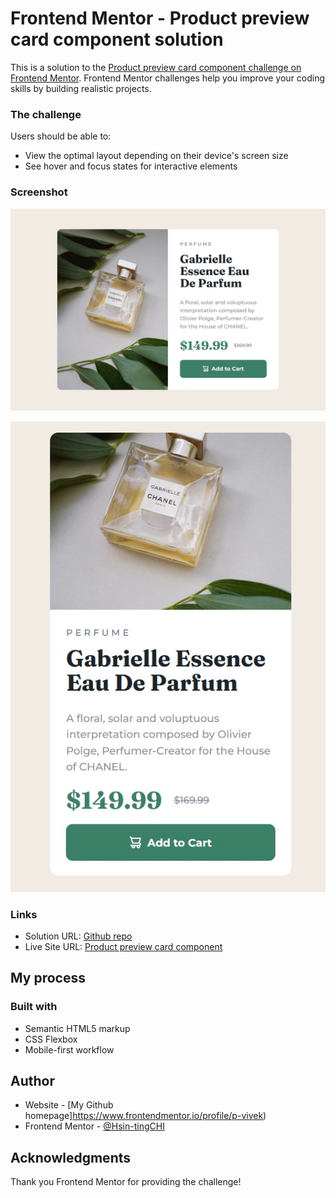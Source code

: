 # Frontend Mentor - Product preview card component solution

This is a solution to the [Product preview card component challenge on Frontend Mentor](https://www.frontendmentor.io/challenges/product-preview-card-component-GO7UmttRfa). Frontend Mentor challenges help you improve your coding skills by building realistic projects. 


### The challenge

Users should be able to:

- View the optimal layout depending on their device's screen size
- See hover and focus states for interactive elements

### Screenshot

![](./screenshot_1.jpg)

![](./screenshot_2.jpg)


### Links

- Solution URL: [Github repo]()
- Live Site URL: [Product preview card component](https://p-vivek.github.io/Product-preview-card-component/)

## My process

### Built with

- Semantic HTML5 markup
- CSS Flexbox
- Mobile-first workflow

## Author

- Website - [My Github homepage]https://www.frontendmentor.io/profile/p-vivek)
- Frontend Mentor - [@Hsin-tingCHI](https://www.frontendmentor.io/home)


## Acknowledgments

Thank you Frontend Mentor for providing the challenge!
